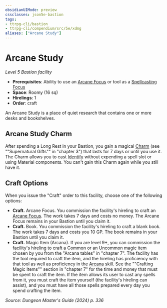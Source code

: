 ```yaml
---
obsidianUIMode: preview
cssclasses: json5e-bastion
tags:
- ttrpg-cli/bastion
- ttrpg-cli/compendium/src/5e/xdmg
aliases: ["Arcane Study"]
---
```

# Arcane Study
*Level 5 Bastion facility*  

- **Prerequisites**: Ability to use an [Arcane Focus](Mechanics/items/arcane-focus-xphb.md) or tool as a [Spellcasting Focus](Mechanics/rules/variant-rules/spellcasting-focus-xphb.md)
- **Space**: Roomy (16 sq)
- **Hirelings**: 1
- **Order**: craft

An Arcane Study is a place of quiet research that contains one or more desks and bookshelves.

## Arcane Study Charm

After spending a Long Rest in your Bastion, you gain a magical [Charm](Mechanics/rewards/arcane-study-charm-xdmg.md) (see ""Supernatural Gifts"" in "chapter 3") that lasts for 7 days or until you use it. The Charm allows you to cast [Identify](Mechanics/spells/identify-xphb.md) without expending a spell slot or using Material components. You can't gain this Charm again while you still have it.

## Craft Options

When you issue the "Craft" order to this facility, choose one of the following options:

- **Craft.** Arcane Focus. You commission the facility's hireling to craft an [Arcane Focus](Mechanics/items/arcane-focus-xphb.md). The work takes 7 days and costs no money. The Arcane Focus remains in your Bastion until you claim it.  
- **Craft.** Book. You commission the facility's hireling to craft a blank book. The work takes 7 days and costs you 10 GP. The book remains in your Bastion until you claim it.  
- **Craft.** Magic Item (Arcana). If you are level 9+, you can commission the facility's hireling to craft a Common or an Uncommon magic item chosen by you from the "Arcana tables" in "chapter 7". The facility has the tool required to craft the item, and the hireling has proficiency with that tool as well as proficiency in the [Arcana](Mechanics/rules/skills.md#Arcana) skill. See the ""Crafting Magic Items"" section in "chapter 7" for the time and money that must be spent to craft the item. If the item allows its user to cast any spells from it, you must craft the item yourself (the facility's hireling can assist), and you must have all those spells prepared every day you spend crafting the item.  

*Source: Dungeon Master's Guide (2024) p. 336*
